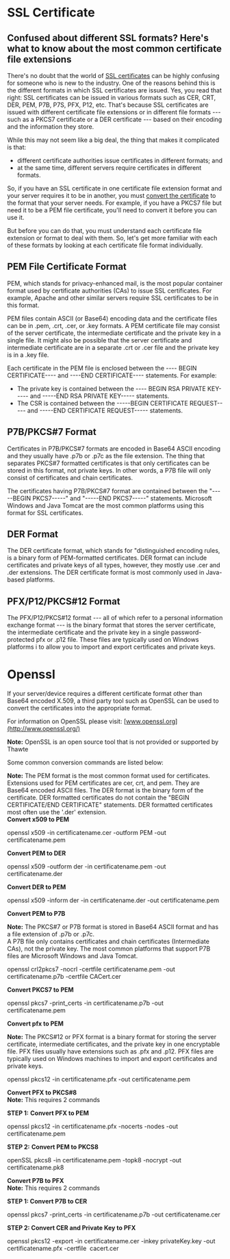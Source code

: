 # SSL Certificate

Confused about different SSL formats? Here's what to know about the most common certificate file extensions
-----------------------------------------------------------------------------------------------------------

There's no doubt that the world of [SSL certificates](https://comodosslstore.com/ssl-certificates) can be highly confusing for someone who is new to the industry. One of the reasons behind this is the different formats in which SSL certificates are issued. Yes, you read that right: SSL certificates can be issued in various formats such as CER, CRT, DER, PEM, P7B, P7S, PFX, P12, etc. That's because SSL certificates are issued with different certificate file extensions or in different file formats --- such as a PKCS7 certificate or a DER certificate --- based on their encoding and the information they store.

While this may not seem like a big deal, the thing that makes it complicated is that:

-   different certificate authorities issue certificates in different formats; and
-   at the same time, different servers require certificates in different formats.

So, if you have an SSL certificate in one certificate file extension format and your server requires it to be in another, you must [convert the certificate](https://comodosslstore.com/ssltools/ssl-converter.php) to the format that your server needs. For example, if you have a PKCS7 file but need it to be a PEM file certificate, you'll need to convert it before you can use it.

But before you can do that, you must understand each certificate file extension or format to deal with them. So, let's get more familiar with each of these formats by looking at each certificate file format individually.

PEM File Certificate Format
---------------------------

PEM, which stands for privacy-enhanced mail, is the most popular container format used by certificate authorities (CAs) to issue SSL certificates. For example, Apache and other similar servers require SSL certificates to be in this format.

PEM files contain ASCII (or Base64) encoding data and the certificate files can be in .pem, .crt, .cer, or .key formats. A PEM certificate file may consist of the server certificate, the intermediate certificate and the private key in a single file. It might also be possible that the server certificate and intermediate certificate are in a separate .crt or .cer file and the private key is in a .key file.

Each certificate in the PEM file is enclosed between the ---- BEGIN CERTIFICATE---- and ----END CERTIFICATE---- statements. For example:

-   The private key is contained between the ---- BEGIN RSA PRIVATE KEY----- and -----END RSA PRIVATE KEY----- statements.
-   The CSR is contained between the -----BEGIN CERTIFICATE REQUEST----- and -----END CERTIFICATE REQUEST----- statements.

P7B/PKCS#7 Format
-----------------

Certificates in P7B/PKCS#7 formats are encoded in Base64 ASCII encoding and they usually have .p7b or .p7c as the file extension. The thing that separates PKCS#7 formatted certificates is that only certificates can be stored in this format, not private keys. In other words, a P7B file will only consist of certificates and chain certificates.

The certificates having P7B/PKCS#7 format are contained between the "-----BEGIN PKCS7-----" and "-----END PKCS7-----" statements. Microsoft Windows and Java Tomcat are the most common platforms using this format for SSL certificates.

DER Format
----------

The DER certificate format, which stands for "distinguished encoding rules, is a binary form of PEM-formatted certificates. DER format can include certificates and private keys of all types, however, they mostly use .cer and .der extensions. The DER certificate format is most commonly used in Java-based platforms.

PFX/P12/PKCS#12 Format
----------------------

The PFX/P12/PKCS#12 format --- all of which refer to a personal information exchange format --- is the binary format that stores the server certificate, the intermediate certificate and the private key in a single password-protected pfx or .p12 file. These files are typically used on Windows platforms i to allow you to import and export certificates and private keys.


# Openssl

If your server/device requires a different certificate format other than Base64 encoded X.509, a third party tool such as OpenSSL can be used to convert the certificates into the appropriate format.

For information on OpenSSL please visit: [www.openssl.org](http://www.openssl.org/)

**Note:** OpenSSL is an open source tool that is not provided or supported by Thawte

Some common conversion commands are listed below:

**Note:** The PEM format is the most common format used for certificates. Extensions used for PEM certificates are cer, crt, and pem. They are Base64 encoded ASCII files. The DER format is the binary form of the certificate. DER formatted certificates do not contain the "BEGIN CERTIFICATE/END CERTIFICATE" statements. DER formatted certificates most often use the '.der' extension.\
**Convert x509 to PEM**

openssl x509 -in certificatename.cer -outform PEM -out certificatename.pem

**Convert PEM to DER**

openssl x509 -outform der -in certificatename.pem -out certificatename.der

**Convert DER to PEM**

openssl x509 -inform der -in certificatename.der -out certificatename.pem

**Convert PEM to P7B**

**Note:** The PKCS#7 or P7B format is stored in Base64 ASCII format and has a file extension of .p7b or .p7c.\
A P7B file only contains certificates and chain certificates (Intermediate CAs), not the private key. The most common platforms that support P7B files are Microsoft Windows and Java Tomcat.

openssl crl2pkcs7 -nocrl -certfile certificatename.pem -out certificatename.p7b -certfile CACert.cer

**Convert PKCS7 to PEM**

openssl pkcs7 -print_certs -in certificatename.p7b -out certificatename.pem

**Convert pfx to PEM**

**Note:** The PKCS#12 or PFX format is a binary format for storing the server certificate, intermediate certificates, and the private key in one encryptable file. PFX files usually have extensions such as .pfx and .p12. PFX files are typically used on Windows machines to import and export certificates and private keys.

openssl pkcs12 -in certificatename.pfx -out certificatename.pem

**Convert PFX to PKCS#8**\
**Note:** This requires 2 commands

**STEP 1:** **Convert PFX to PEM**

openssl pkcs12 -in certificatename.pfx -nocerts -nodes -out certificatename.pem

**STEP 2:** **Convert PEM to PKCS8**

openSSL pkcs8 -in certificatename.pem -topk8 -nocrypt -out certificatename.pk8

**Convert P7B to PFX**\
**Note:** This requires 2 commands

**STEP 1: Convert P7B to CER**

openssl pkcs7 -print_certs -in certificatename.p7b -out certificatename.cer

**STEP 2: Convert CER and Private Key to PFX**

openssl pkcs12 -export -in certificatename.cer -inkey privateKey.key -out certificatename.pfx -certfile  cacert.cer
